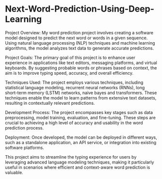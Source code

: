 # Next-Word-Prediction-Using-Deep-Learning

Project Overview:
My word prediction project involves creating a software model designed to predict the next word or words in a given sequence. Using natural language processing (NLP) techniques and machine learning algorithms, the model analyzes text data to generate accurate predictions.

Project Goals:
The primary goal of this project is to enhance user experience in applications like text editors, messaging platforms, and virtual keyboards. By suggesting probable words or phrases based on context, the aim is to improve typing speed, accuracy, and overall efficiency.

Techniques Used:
The project employs various techniques, including statistical language modeling, recurrent neural networks (RNNs), long short-term memory (LSTM) networks, naive bayes and transformers. These techniques enable the model to learn patterns from extensive text datasets, resulting in contextually relevant predictions.

Development Process:
The project encompasses key stages such as data preprocessing, model training, evaluation, and fine-tuning. These steps are crucial to achieving a high level of accuracy and usability in the word prediction process.

Deployment:
Once developed, the model can be deployed in different ways, such as a standalone application, an API service, or integration into existing software platforms.

This project aims to streamline the typing experience for users by leveraging advanced language modeling techniques, making it particularly useful in scenarios where efficient and context-aware word prediction is valuable.
